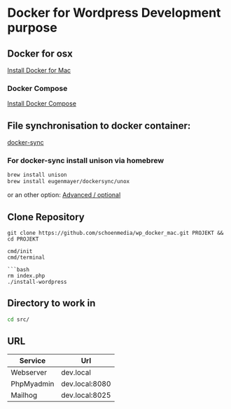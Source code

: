 # Docker for Wordpress Development purpose
## Docker for osx
[Install Docker for Mac](https://docs.docker.com/docker-for-mac/install/)

### Docker Compose
[Install Docker Compose](https://docs.docker.com/compose/install/)

## File synchronisation to docker container:
[docker-sync](http://docker-sync.io/)

### For docker-sync install unison via homebrew

```bash
brew install unison
brew install eugenmayer/dockersync/unox
```

or an other option: [Advanced / optional](https://github.com/EugenMayer/docker-sync/wiki/docker-sync-on-OSX)

## Clone Repository
```
git clone https://github.com/schoenmedia/wp_docker_mac.git PROJEKT && cd PROJEKT

cmd/init
cmd/terminal

```bash
rm index.php
./install-wordpress
```
## Directory to work in

```bash
cd src/
```

## URL
Service | Url
------------ | -------------
Webserver | dev.local
PhpMyadmin | dev.local:8080
Mailhog	| dev.local:8025


